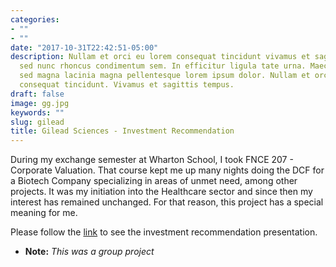 ```yaml
---
categories:
- ""
- ""
date: "2017-10-31T22:42:51-05:00"
description: Nullam et orci eu lorem consequat tincidunt vivamus et sagittis magna
  sed nunc rhoncus condimentum sem. In efficitur ligula tate urna. Maecenas massa
  sed magna lacinia magna pellentesque lorem ipsum dolor. Nullam et orci eu lorem
  consequat tincidunt. Vivamus et sagittis tempus.
draft: false
image: gg.jpg
keywords: ""
slug: gilead
title: Gilead Sciences - Investment Recommendation
---
```



During my exchange semester at Wharton School, I took FNCE 207 - Corporate Valuation. That course kept me up many nights doing the DCF for a Biotech Company specializing in areas of unmet need, among other projects. It was my initiation into the Healthcare sector and since then my interest has remained unchanged. For that reason, this project has a special meaning for me. 

Please follow the [link](https://drive.google.com/drive/folders/1r-Bd6k6wV2mMyqgiwJKefFlL0_TrrXE_) to see the investment recommendation presentation. 

* **Note:** *This was a group project*
